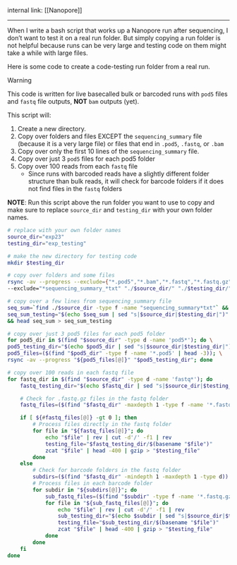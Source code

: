 internal link: [[Nanopore]]

---

When I write a bash script that works up a Nanopore run after sequencing, I don’t want to test it on a real run folder. But simply copying a run folder is not helpful because runs can be very large and testing code on them might take a while with large files.

Here is some code to create a code-testing run folder from a real run. 

> [!warning] 
> This code is written for live basecalled bulk or barcoded runs with `pod5` files and `fastq` file outputs, **NOT** `bam` outputs (yet).

This script will:

1. Create a new directory.
2. Copy over folders and files EXCEPT the `sequencing_summary` file (because it is a very large file) or files that end in `.pod5`, `.fastq`, or `.bam`
3. Copy over only the first 10 lines of the `sequencing_summary` file. 
4. Copy over just 3 `pod5` files for each pod5 folder
5. Copy over 100 reads from each `fastq` file
	-  Since runs with barcoded reads have a slightly different folder structure than bulk reads, it will check for barcode folders if it does not find files in the `fastq` folders

**NOTE**: Run this script above the run folder you want to use to copy and make sure to replace `source_dir` and `testing_dir` with your own folder names.

```bash
# replace with your own folder names
source_dir="exp23"
testing_dir="exp_testing"

# make the new directory for testing code
mkdir $testing_dir

# copy over folders and some files
rsync -av --progress --exclude={"*.pod5","*.bam","*.fastq","*.fastq.gz"} \
--exclude="*sequencing_summary_*txt" "./$source_dir/" "./$testing_dir/"

# copy over a few lines from sequencing_summary file
seq_sum=`find ./$source_dir -type f -name "sequencing_summary*txt"` && \
seq_sum_testing="$(echo $seq_sum | sed "s|$source_dir|$testing_dir|")" \
&& head seq_sum > seq_sum_testing

# copy over just 3 pod5 files for each pod5 folder
for pod5_dir in $(find "$source_dir" -type d -name 'pod5*'); do \
pod5_testing_dir="$(echo $pod5_dir | sed "s|$source_dir|$testing_dir|")"; \
pod5_files=($(find "$pod5_dir" -type f -name '*.pod5' | head -3)); \
rsync -av --progress "${pod5_files[@]}" "$pod5_testing_dir"; done

# copy over 100 reads in each fastq file
for fastq_dir in $(find "$source_dir" -type d -name 'fastq*'); do
	fastq_testing_dir="$(echo $fastq_dir | sed "s|$source_dir|$testing_dir|")"

	# Check for .fastq.gz files in the fastq folder
	fastq_files=($(find "$fastq_dir" -maxdepth 1 -type f -name '*.fastq.gz' | head -10))

	if [ ${#fastq_files[@]} -gt 0 ]; then
		# Process files directly in the fastq folder
		for file in "${fastq_files[@]}"; do
			echo "$file" | rev | cut -d'/' -f1 | rev
			testing_file="$fastq_testing_dir/$(basename "$file")"
			zcat "$file" | head -400 | gzip > "$testing_file"
		done
	else
		# Check for barcode folders in the fastq folder
		subdirs=($(find "$fastq_dir" -mindepth 1 -maxdepth 1 -type d))
		# Process files in each barcode folder
		for subdir in "${subdirs[@]}"; do
			sub_fastq_files=($(find "$subdir" -type f -name '*.fastq.gz' | head -10))
			for file in "${sub_fastq_files[@]}"; do
				echo "$file" | rev | cut -d'/' -f1 | rev
				sub_testing_dir="$(echo $subdir | sed "s|$source_dir|$testing_dir|")"
				testing_file="$sub_testing_dir/$(basename "$file")"
				zcat "$file" | head -400 | gzip > "$testing_file"
			done
		done
	fi
done
```